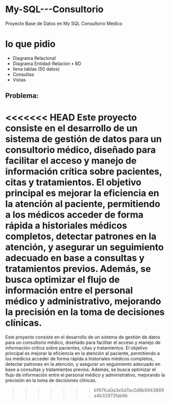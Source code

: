 # My-SQL---Consultorio
Proyecto Base de Datos en My SQL Consultorio Medico

# lo que pidio
- Diagrama Relacional
- Diagrama Entidad-Relacion
• BD
- llena tablas (50 datos)
- Consultas
- Vistas

## Problema:
<<<<<<< HEAD
Este proyecto consiste en el desarrollo de un sistema de gestión de datos para un consultorio médico, diseñado para facilitar el acceso y manejo de información crítica sobre pacientes, citas y tratamientos. El objetivo principal es mejorar la eficiencia en la atención al paciente, permitiendo a los médicos acceder de forma rápida a historiales médicos completos, detectar patrones en la atención, y asegurar un seguimiento adecuado en base a consultas y tratamientos previos. Además, se busca optimizar el flujo de información entre el personal médico y administrativo, mejorando la precisión en la toma de decisiones clínicas.
=======
Este proyecto consiste en el desarrollo de un sistema de gestión de datos para un consultorio médico, diseñado para facilitar el acceso y manejo de información crítica sobre pacientes, citas y tratamientos. El objetivo principal es mejorar la eficiencia en la atención al paciente, permitiendo a los médicos acceder de forma rápida a historiales médicos completos, detectar patrones en la atención, y asegurar un seguimiento adecuado en base a consultas y tratamientos previos. Además, se busca optimizar el flujo de información entre el personal médico y administrativo, mejorando la precisión en la toma de decisiones clínicas.
>>>>>>> bf97fca0a3e5d7ac0d9b5943869a4b32973fab6b
